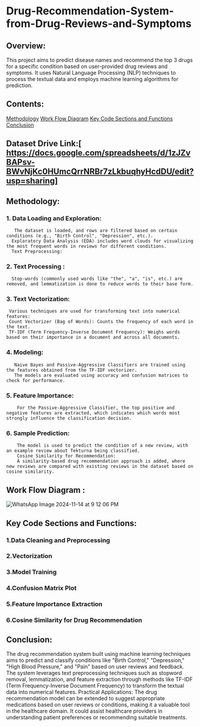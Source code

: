 # Drug-Recommendation-System-from-Drug-Reviews-and-Symptoms

## Overview:
This project aims to predict disease names and recommend the top 3 drugs for a specific condition based on user-provided drug reviews and symptoms. It uses Natural Language Processing (NLP) techniques to process the textual data and employs machine learning algorithms for prediction.

## Contents:

[Methodology](#Methodology)
[Work Flow Diagram](#WorkFlowDiagram)
[Key Code Sections and Functions](#KeyCodeSectionsandFunctions)
[Conclusion](#Conclusion)


## Dataset Drive Link:[ https://docs.google.com/spreadsheets/d/1zJZvBAPsv-BWvNjKc0HUmcQrrNRBr7zLkbuqhyHcdDU/edit?usp=sharing]

## Methodology:

###   1. Data Loading and Exploration:
       The dataset is loaded, and rows are filtered based on certain conditions (e.g., "Birth Control", "Depression", etc.).
      Exploratory Data Analysis (EDA) includes word clouds for visualizing the most frequent words in reviews for different conditions.
      Text Preprocessing:

 ### 2. Text Processing :
      Stop-words (commonly used words like "the", "a", "is", etc.) are removed, and lemmatization is done to reduce words to their base form.
      
###  3. Text Vectorization:
     Various techniques are used for transforming text into numerical features:
     Count Vectorizer (Bag of Words): Counts the frequency of each word in the text.
     TF-IDF (Term Frequency-Inverse Document Frequency): Weighs words based on their importance in a document and across all documents.
     
###  4. Modeling:
       Naive Bayes and Passive-Aggressive Classifiers are trained using the features obtained from the TF-IDF vectorizer.
       The models are evaluated using accuracy and confusion matrices to check for performance.
       
### 5. Feature Importance:
        For the Passive-Aggressive Classifier, the top positive and negative features are extracted, which indicates which words most strongly influence the classification decision.

###  6. Sample Prediction:
        The model is used to predict the condition of a new review, with an example review about Tekturna being classified.
        Cosine Similarity for Recommendation:
        A similarity-based drug recommendation approach is added, where new reviews are compared with existing reviews in the dataset based on cosine similarity.

## Work Flow Diagram : 

![WhatsApp Image 2024-11-14 at 9 12 06 PM](https://github.com/user-attachments/assets/4510f09f-8b50-491c-892c-f94bc11211fe)


## Key Code Sections and Functions:
   ### 1.Data Cleaning and Preprocessing
   ### 2.Vectorization
   ### 3.Model Training
   ### 4.Confusion Matrix Plot
   ### 5.Feature Importance Extraction
   ### 6.Cosine Similarity for Drug Recommendation

## Conclusion:
The drug recommendation system built using machine learning techniques aims to predict and classify conditions like "Birth Control," "Depression," "High Blood Pressure," and "Pain" based on user reviews and feedback. The system leverages text preprocessing techniques such as stopword removal, lemmatization, and feature extraction through methods like TF-IDF (Term Frequency-Inverse Document Frequency) to transform the textual data into numerical features.
Practical Applications: The drug recommendation model can be extended to suggest appropriate medications based on user reviews or conditions, making it a valuable tool in the healthcare domain. It could assist healthcare providers in understanding patient preferences or recommending suitable treatments.
